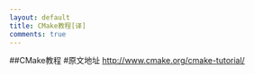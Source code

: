 ```yaml
---
layout: default
title: CMake教程[译]
comments: true
---
```


##CMake教程
#原文地址 http://www.cmake.org/cmake-tutorial/




